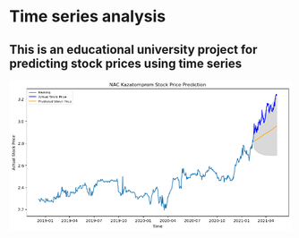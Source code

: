 # Time series analysis
## This is an educational university project for predicting stock prices using time series
![Screenshot](screenshot1.png)
